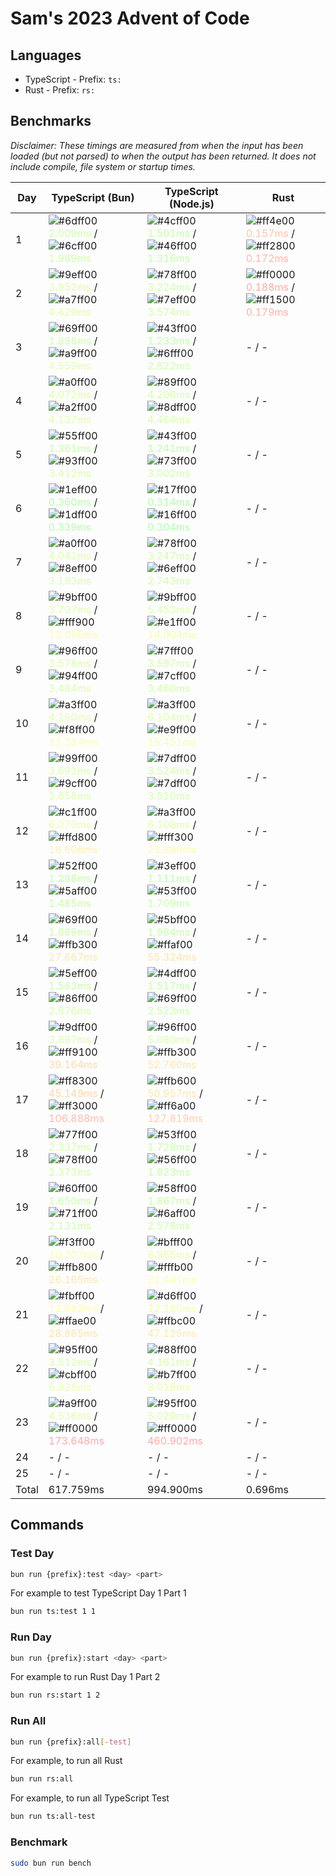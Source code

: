# Sam's 2023 Advent of Code

## Languages

- TypeScript - Prefix: `ts:`
- Rust - Prefix: `rs:`

## Benchmarks

<!--BENCHMARKSTART-->
*Disclaimer: These timings are measured from when the input has been loaded (but not parsed) to when the output has been returned. It does not include compile, file system or startup times.*

|Day|TypeScript (Bun)|TypeScript (Node.js)|Rust|
|-|-|-|-|
|1|![#6dff00](https://placehold.co/10x10/6dff00/6dff00.png) <span style="color: #ceffaa">2.009ms</span> / ![#6cff00](https://placehold.co/10x10/6cff00/6cff00.png) <span style="color: #ceffaa">1.989ms</span>|![#4cff00](https://placehold.co/10x10/4cff00/4cff00.png) <span style="color: #c3ffaa">1.501ms</span> / ![#46ff00](https://placehold.co/10x10/46ff00/46ff00.png) <span style="color: #c1ffaa">1.316ms</span>|![#ff4e00](https://placehold.co/10x10/ff4e00/ff4e00.png) <span style="color: #ffc4aa">0.157ms</span> / ![#ff2800](https://placehold.co/10x10/ff2800/ff2800.png) <span style="color: #ffb7aa">0.172ms</span>|
|2|![#9eff00](https://placehold.co/10x10/9eff00/9eff00.png) <span style="color: #dfffaa">3.952ms</span> / ![#a7ff00](https://placehold.co/10x10/a7ff00/a7ff00.png) <span style="color: #e2ffaa">4.429ms</span>|![#78ff00](https://placehold.co/10x10/78ff00/78ff00.png) <span style="color: #d2ffaa">3.224ms</span> / ![#7eff00](https://placehold.co/10x10/7eff00/7eff00.png) <span style="color: #d4ffaa">3.574ms</span>|![#ff0000](https://placehold.co/10x10/ff0000/ff0000.png) <span style="color: #ffaaaa">0.188ms</span> / ![#ff1500](https://placehold.co/10x10/ff1500/ff1500.png) <span style="color: #ffb1aa">0.179ms</span>|
|3|![#69ff00](https://placehold.co/10x10/69ff00/69ff00.png) <span style="color: #cdffaa">1.898ms</span> / ![#a9ff00](https://placehold.co/10x10/a9ff00/a9ff00.png) <span style="color: #e2ffaa">4.559ms</span>|![#43ff00](https://placehold.co/10x10/43ff00/43ff00.png) <span style="color: #c0ffaa">1.233ms</span> / ![#6fff00](https://placehold.co/10x10/6fff00/6fff00.png) <span style="color: #cfffaa">2.822ms</span>|- / -|
|4|![#a0ff00](https://placehold.co/10x10/a0ff00/a0ff00.png) <span style="color: #dfffaa">4.072ms</span> / ![#a2ff00](https://placehold.co/10x10/a2ff00/a2ff00.png) <span style="color: #e0ffaa">4.137ms</span>|![#89ff00](https://placehold.co/10x10/89ff00/89ff00.png) <span style="color: #d8ffaa">4.206ms</span> / ![#8dff00](https://placehold.co/10x10/8dff00/8dff00.png) <span style="color: #d9ffaa">4.464ms</span>|- / -|
|5|![#55ff00](https://placehold.co/10x10/55ff00/55ff00.png) <span style="color: #c6ffaa">1.361ms</span> / ![#93ff00](https://placehold.co/10x10/93ff00/93ff00.png) <span style="color: #dbffaa">3.412ms</span>|![#43ff00](https://placehold.co/10x10/43ff00/43ff00.png) <span style="color: #c0ffaa">1.241ms</span> / ![#73ff00](https://placehold.co/10x10/73ff00/73ff00.png) <span style="color: #d0ffaa">3.002ms</span>|- / -|
|6|![#1eff00](https://placehold.co/10x10/1eff00/1eff00.png) <span style="color: #b4ffaa">0.360ms</span> / ![#1dff00](https://placehold.co/10x10/1dff00/1dff00.png) <span style="color: #b4ffaa">0.339ms</span>|![#17ff00](https://placehold.co/10x10/17ff00/17ff00.png) <span style="color: #b2ffaa">0.314ms</span> / ![#16ff00](https://placehold.co/10x10/16ff00/16ff00.png) <span style="color: #b1ffaa">0.304ms</span>|- / -|
|7|![#a0ff00](https://placehold.co/10x10/a0ff00/a0ff00.png) <span style="color: #dfffaa">4.042ms</span> / ![#8eff00](https://placehold.co/10x10/8eff00/8eff00.png) <span style="color: #d9ffaa">3.193ms</span>|![#78ff00](https://placehold.co/10x10/78ff00/78ff00.png) <span style="color: #d2ffaa">3.247ms</span> / ![#6eff00](https://placehold.co/10x10/6eff00/6eff00.png) <span style="color: #cfffaa">2.743ms</span>|- / -|
|8|![#9bff00](https://placehold.co/10x10/9bff00/9bff00.png) <span style="color: #deffaa">3.797ms</span> / ![#fff900](https://placehold.co/10x10/fff900/fff900.png) <span style="color: #fffdaa">13.090ms</span>|![#9bff00](https://placehold.co/10x10/9bff00/9bff00.png) <span style="color: #deffaa">5.453ms</span> / ![#e1ff00](https://placehold.co/10x10/e1ff00/e1ff00.png) <span style="color: #f5ffaa">14.004ms</span>|- / -|
|9|![#96ff00](https://placehold.co/10x10/96ff00/96ff00.png) <span style="color: #dcffaa">3.578ms</span> / ![#94ff00](https://placehold.co/10x10/94ff00/94ff00.png) <span style="color: #dbffaa">3.484ms</span>|![#7fff00](https://placehold.co/10x10/7fff00/7fff00.png) <span style="color: #d4ffaa">3.597ms</span> / ![#7cff00](https://placehold.co/10x10/7cff00/7cff00.png) <span style="color: #d3ffaa">3.460ms</span>|- / -|
|10|![#a3ff00](https://placehold.co/10x10/a3ff00/a3ff00.png) <span style="color: #e0ffaa">4.190ms</span> / ![#f8ff00](https://placehold.co/10x10/f8ff00/f8ff00.png) <span style="color: #fdffaa">11.314ms</span>|![#a3ff00](https://placehold.co/10x10/a3ff00/a3ff00.png) <span style="color: #e0ffaa">6.104ms</span> / ![#e9ff00](https://placehold.co/10x10/e9ff00/e9ff00.png) <span style="color: #f8ffaa">15.451ms</span>|- / -|
|11|![#99ff00](https://placehold.co/10x10/99ff00/99ff00.png) <span style="color: #ddffaa">3.691ms</span> / ![#9cff00](https://placehold.co/10x10/9cff00/9cff00.png) <span style="color: #deffaa">3.858ms</span>|![#7dff00](https://placehold.co/10x10/7dff00/7dff00.png) <span style="color: #d4ffaa">3.524ms</span> / ![#7dff00](https://placehold.co/10x10/7dff00/7dff00.png) <span style="color: #d4ffaa">3.510ms</span>|- / -|
|12|![#c1ff00](https://placehold.co/10x10/c1ff00/c1ff00.png) <span style="color: #eaffaa">6.070ms</span> / ![#ffd800](https://placehold.co/10x10/ffd800/ffd800.png) <span style="color: #fff2aa">18.606ms</span>|![#a3ff00](https://placehold.co/10x10/a3ff00/a3ff00.png) <span style="color: #e0ffaa">6.108ms</span> / ![#fff300](https://placehold.co/10x10/fff300/fff300.png) <span style="color: #fffbaa">23.896ms</span>|- / -|
|13|![#52ff00](https://placehold.co/10x10/52ff00/52ff00.png) <span style="color: #c5ffaa">1.298ms</span> / ![#5aff00](https://placehold.co/10x10/5aff00/5aff00.png) <span style="color: #c8ffaa">1.485ms</span>|![#3eff00](https://placehold.co/10x10/3eff00/3eff00.png) <span style="color: #bfffaa">1.111ms</span> / ![#53ff00](https://placehold.co/10x10/53ff00/53ff00.png) <span style="color: #c6ffaa">1.709ms</span>|- / -|
|14|![#69ff00](https://placehold.co/10x10/69ff00/69ff00.png) <span style="color: #cdffaa">1.889ms</span> / ![#ffb300](https://placehold.co/10x10/ffb300/ffb300.png) <span style="color: #ffe6aa">27.667ms</span>|![#5bff00](https://placehold.co/10x10/5bff00/5bff00.png) <span style="color: #c8ffaa">1.984ms</span> / ![#ffaf00](https://placehold.co/10x10/ffaf00/ffaf00.png) <span style="color: #ffe4aa">55.324ms</span>|- / -|
|15|![#5eff00](https://placehold.co/10x10/5eff00/5eff00.png) <span style="color: #c9ffaa">1.583ms</span> / ![#86ff00](https://placehold.co/10x10/86ff00/86ff00.png) <span style="color: #d7ffaa">2.876ms</span>|![#4dff00](https://placehold.co/10x10/4dff00/4dff00.png) <span style="color: #c4ffaa">1.517ms</span> / ![#69ff00](https://placehold.co/10x10/69ff00/69ff00.png) <span style="color: #cdffaa">2.523ms</span>|- / -|
|16|![#9dff00](https://placehold.co/10x10/9dff00/9dff00.png) <span style="color: #deffaa">3.887ms</span> / ![#ff9100](https://placehold.co/10x10/ff9100/ff9100.png) <span style="color: #ffdaaa">39.164ms</span>|![#96ff00](https://placehold.co/10x10/96ff00/96ff00.png) <span style="color: #dcffaa">5.080ms</span> / ![#ffb300](https://placehold.co/10x10/ffb300/ffb300.png) <span style="color: #ffe6aa">52.760ms</span>|- / -|
|17|![#ff8300](https://placehold.co/10x10/ff8300/ff8300.png) <span style="color: #ffd6aa">45.149ms</span> / ![#ff3000](https://placehold.co/10x10/ff3000/ff3000.png) <span style="color: #ffbaaa">106.888ms</span>|![#ffb600](https://placehold.co/10x10/ffb600/ffb600.png) <span style="color: #ffe7aa">50.957ms</span> / ![#ff6a00](https://placehold.co/10x10/ff6a00/ff6a00.png) <span style="color: #ffcdaa">127.819ms</span>|- / -|
|18|![#77ff00](https://placehold.co/10x10/77ff00/77ff00.png) <span style="color: #d2ffaa">2.337ms</span> / ![#78ff00](https://placehold.co/10x10/78ff00/78ff00.png) <span style="color: #d2ffaa">2.373ms</span>|![#53ff00](https://placehold.co/10x10/53ff00/53ff00.png) <span style="color: #c6ffaa">1.728ms</span> / ![#56ff00](https://placehold.co/10x10/56ff00/56ff00.png) <span style="color: #c7ffaa">1.823ms</span>|- / -|
|19|![#60ff00](https://placehold.co/10x10/60ff00/60ff00.png) <span style="color: #caffaa">1.650ms</span> / ![#71ff00](https://placehold.co/10x10/71ff00/71ff00.png) <span style="color: #d0ffaa">2.131ms</span>|![#58ff00](https://placehold.co/10x10/58ff00/58ff00.png) <span style="color: #c7ffaa">1.867ms</span> / ![#6aff00](https://placehold.co/10x10/6aff00/6aff00.png) <span style="color: #cdffaa">2.578ms</span>|- / -|
|20|![#f3ff00](https://placehold.co/10x10/f3ff00/f3ff00.png) <span style="color: #fbffaa">10.707ms</span> / ![#ffb800](https://placehold.co/10x10/ffb800/ffb800.png) <span style="color: #ffe7aa">26.165ms</span>|![#bfff00](https://placehold.co/10x10/bfff00/bfff00.png) <span style="color: #eaffaa">8.965ms</span> / ![#fffb00](https://placehold.co/10x10/fffb00/fffb00.png) <span style="color: #fffeaa">21.441ms</span>|- / -|
|21|![#fbff00](https://placehold.co/10x10/fbff00/fbff00.png) <span style="color: #feffaa">11.683ms</span> / ![#ffae00](https://placehold.co/10x10/ffae00/ffae00.png) <span style="color: #ffe4aa">28.865ms</span>|![#d6ff00](https://placehold.co/10x10/d6ff00/d6ff00.png) <span style="color: #f1ffaa">12.180ms</span> / ![#ffbc00](https://placehold.co/10x10/ffbc00/ffbc00.png) <span style="color: #ffe9aa">47.125ms</span>|- / -|
|22|![#95ff00](https://placehold.co/10x10/95ff00/95ff00.png) <span style="color: #dcffaa">3.512ms</span> / ![#cbff00](https://placehold.co/10x10/cbff00/cbff00.png) <span style="color: #eeffaa">6.838ms</span>|![#88ff00](https://placehold.co/10x10/88ff00/88ff00.png) <span style="color: #d7ffaa">4.161ms</span> / ![#b7ff00](https://placehold.co/10x10/b7ff00/b7ff00.png) <span style="color: #e7ffaa">8.018ms</span>|- / -|
|23|![#a9ff00](https://placehold.co/10x10/a9ff00/a9ff00.png) <span style="color: #e2ffaa">4.536ms</span> / ![#ff0000](https://placehold.co/10x10/ff0000/ff0000.png) <span style="color: #ffaaaa">173.648ms</span>|![#95ff00](https://placehold.co/10x10/95ff00/95ff00.png) <span style="color: #dcffaa">5.029ms</span> / ![#ff0000](https://placehold.co/10x10/ff0000/ff0000.png) <span style="color: #ffaaaa">460.902ms</span>|- / -|
|24|- / -|- / -|- / -|
|25|- / -|- / -|- / -|
|Total|617.759ms|994.900ms|0.696ms|
<!--BENCHMARKEND-->

## Commands

### Test Day

```bash
bun run {prefix}:test <day> <part>
```

For example to test TypeScript Day 1 Part 1
```bash
bun run ts:test 1 1
```

### Run Day

```bash
bun run {prefix}:start <day> <part>
```

For example to run Rust Day 1 Part 2
```bash
bun run rs:start 1 2
```

### Run All

```bash
bun run {prefix}:all[-test]
```

For example, to run all Rust

```bash
bun run rs:all
```

For example, to run all TypeScript Test

```bash
bun run ts:all-test
```

### Benchmark

```bash
sudo bun run bench
```
